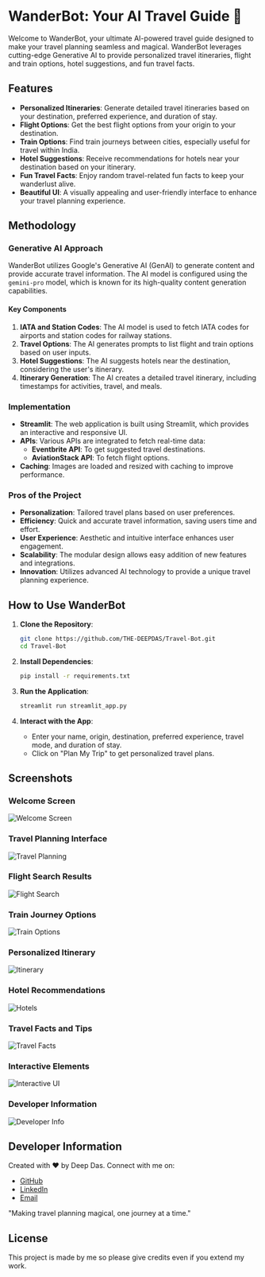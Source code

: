 # WanderBot: Your AI Travel Guide 🧳

Welcome to WanderBot, your ultimate AI-powered travel guide designed to make your travel planning seamless and magical. WanderBot leverages cutting-edge Generative AI to provide personalized travel itineraries, flight and train options, hotel suggestions, and fun travel facts.

## Features

- **Personalized Itineraries**: Generate detailed travel itineraries based on your destination, preferred experience, and duration of stay.
- **Flight Options**: Get the best flight options from your origin to your destination.
- **Train Options**: Find train journeys between cities, especially useful for travel within India.
- **Hotel Suggestions**: Receive recommendations for hotels near your destination based on your itinerary.
- **Fun Travel Facts**: Enjoy random travel-related fun facts to keep your wanderlust alive.
- **Beautiful UI**: A visually appealing and user-friendly interface to enhance your travel planning experience.

## Methodology

### Generative AI Approach

WanderBot utilizes Google's Generative AI (GenAI) to generate content and provide accurate travel information. The AI model is configured using the `gemini-pro` model, which is known for its high-quality content generation capabilities.

#### Key Components

1. **IATA and Station Codes**: The AI model is used to fetch IATA codes for airports and station codes for railway stations.
2. **Travel Options**: The AI generates prompts to list flight and train options based on user inputs.
3. **Hotel Suggestions**: The AI suggests hotels near the destination, considering the user's itinerary.
4. **Itinerary Generation**: The AI creates a detailed travel itinerary, including timestamps for activities, travel, and meals.

### Implementation

- **Streamlit**: The web application is built using Streamlit, which provides an interactive and responsive UI.
- **APIs**: Various APIs are integrated to fetch real-time data:
  - **Eventbrite API**: To get suggested travel destinations.
  - **AviationStack API**: To fetch flight options.
- **Caching**: Images are loaded and resized with caching to improve performance.

### Pros of the Project

- **Personalization**: Tailored travel plans based on user preferences.
- **Efficiency**: Quick and accurate travel information, saving users time and effort.
- **User Experience**: Aesthetic and intuitive interface enhances user engagement.
- **Scalability**: The modular design allows easy addition of new features and integrations.
- **Innovation**: Utilizes advanced AI technology to provide a unique travel planning experience.

## How to Use WanderBot

1. **Clone the Repository**:

   ```bash
   git clone https://github.com/THE-DEEPDAS/Travel-Bot.git
   cd Travel-Bot
   ```

2. **Install Dependencies**:

   ```bash
   pip install -r requirements.txt
   ```

3. **Run the Application**:

   ```bash
   streamlit run streamlit_app.py
   ```

4. **Interact with the App**:
   - Enter your name, origin, destination, preferred experience, travel mode, and duration of stay.
   - Click on "Plan My Trip" to get personalized travel plans.

## Screenshots

### Welcome Screen

![Welcome Screen](<screenshots/website%20(1).png>)

### Travel Planning Interface

![Travel Planning](<screenshots/website%20(2).png>)

### Flight Search Results

![Flight Search](<screenshots/website%20(3).png>)

### Train Journey Options

![Train Options](<screenshots/website%20(4).png>)

### Personalized Itinerary

![Itinerary](<screenshots/website%20(5).png>)

### Hotel Recommendations

![Hotels](<screenshots/website%20(6).png>)

### Travel Facts and Tips

![Travel Facts](<screenshots/website%20(7).png>)

### Interactive Elements

![Interactive UI](<screenshots/website%20(8).png>)

### Developer Information

![Developer Info](<screenshots/website%20(9).png>)

## Developer Information

Created with ❤️ by Deep Das. Connect with me on:

- [GitHub](https://github.com/THE-DEEPDAS)
- [LinkedIn](https://www.linkedin.com/in/deep-das-4b5aa527b/)
- [Email](mailto:deepdblm@gmail.com)

"Making travel planning magical, one journey at a time."

## License

This project is made by me so please give credits even if you extend my work.
